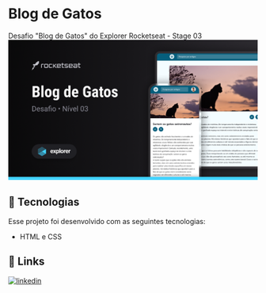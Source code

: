 # Blog de Gatos

Desafio "Blog de Gatos" do Explorer Rocketseat - Stage 03
![Preview](./assets/preview.png)

## 🚀 Tecnologias

Esse projeto foi desenvolvido com as seguintes tecnologias:

- HTML e CSS

## 🔗 Links
[![linkedin](https://img.shields.io/badge/linkedin-0A66C2?style=for-the-badge&logo=linkedin&logoColor=white)](https://www.linkedin.com/in/brunobrsl/)